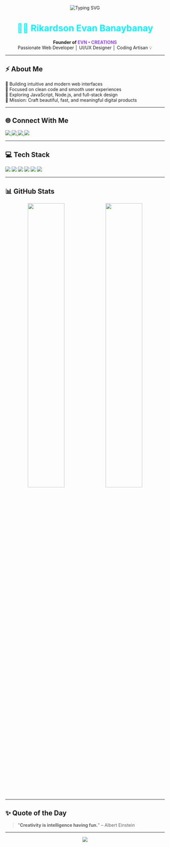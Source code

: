 <p align="center">
  <img src="https://readme-typing-svg.herokuapp.com?font=Fira+Code&size=22&pause=1000&color=00F7FF&center=true&vCenter=true&width=435&lines=Hi%2C+I'm+Rikardson+Evan;Founder+of+EVN•CREATIONS;Web+Dev+%7C+UI%2FUX+Designer" alt="Typing SVG" />
</p>

<h1 align="center" style="color:#00f7ff">👨‍💻 Rikardson Evan Banaybanay</h1>
<p align="center">
  <strong>Founder of <span style="color:#9147FF">EVN • CREATIONS</span></strong><br/>
  Passionate Web Developer │ UI/UX Designer │ Coding Artisan 💡
</p>

---

## ⚡ About Me

🚀 Building intuitive and modern web interfaces  
🧠 Focused on clean code and smooth user experiences  
🔭 Exploring JavaScript, Node.js, and full-stack design  
🎯 Mission: Craft beautiful, fast, and meaningful digital products  

---

## 🌐 Connect With Me

<p>
  <a href="https://facebook.com/evn.vrs" target="_blank">
    <img src="https://img.shields.io/badge/Facebook-111827?style=for-the-badge&logo=facebook&logoColor=00f7ff" />
  </a>
  <a href="https://instagram.com/evn.vrs" target="_blank">
    <img src="https://img.shields.io/badge/Instagram-111827?style=for-the-badge&logo=instagram&logoColor=E1306C" />
  </a>
  <a href="mailto:banaybanayrikardson@gmail.com" target="_blank">
    <img src="https://img.shields.io/badge/Email-111827?style=for-the-badge&logo=gmail&logoColor=red" />
  </a>
  <a href="https://discord.gg/tyJf3AHs" target="_blank">
    <img src="https://img.shields.io/badge/Discord-111827?style=for-the-badge&logo=discord&logoColor=5865F2" />
  </a>
</p>

---

## 💻 Tech Stack

<p align="left">
  <img src="https://img.shields.io/badge/HTML5-111827?style=for-the-badge&logo=html5&logoColor=orange" />
  <img src="https://img.shields.io/badge/CSS3-111827?style=for-the-badge&logo=css3&logoColor=blue" />
  <img src="https://img.shields.io/badge/JavaScript-111827?style=for-the-badge&logo=javascript&logoColor=yellow" />
  <img src="https://img.shields.io/badge/Node.js-111827?style=for-the-badge&logo=node.js&logoColor=green" />
  <img src="https://img.shields.io/badge/React-111827?style=for-the-badge&logo=react&logoColor=cyan" />
  <img src="https://img.shields.io/badge/Figma-111827?style=for-the-badge&logo=figma&logoColor=white" />
</p>

---

## 📊 GitHub Stats

<p align="center">
  <img src="https://github-readme-stats.vercel.app/api?username=EVN11-Crtl&show_icons=true&theme=tokyonight&hide_border=true&bg_color=111827&title_color=00f7ff&icon_color=00f7ff" width="48%" />
  <img src="https://streak-stats.demolab.com/?user=EVN11-Crtl&theme=tokyonight&hide_border=true&ring=00f7ff&fire=9147FF&currStreakLabel=00f7ff" width="48%" />
</p>

---

## ✨ Quote of the Day

> "**Creativity is intelligence having fun.**" – Albert Einstein

---

<p align="center">
  <img src="https://visitcount.itsvg.in/api?id=EVN11-Crtl&label=Profile+Visits&color=00f7ff&icon=2&pretty=true" />
</p>

<!-- DESIGN POWERED BY EVN • CREATIONS -->
